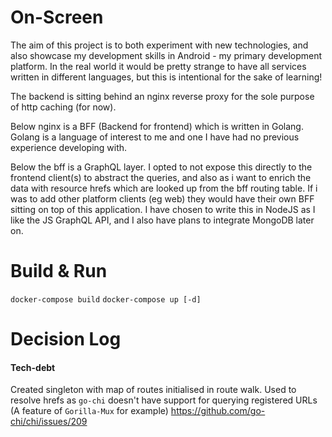 # On-Screen
The aim of this project is to both experiment with new technologies, and also showcase my development skills in Android - my primary development platform.  In the real world it would be pretty strange to have all services written in different languages, but this is intentional for the sake of learning!

The backend is sitting behind an nginx reverse proxy for the sole purpose of http caching (for now).

Below nginx is a BFF (Backend for frontend) which is written in Golang. Golang is a language of interest to me and one I have had no previous experience developing with.  

Below the bff is a GraphQL layer.  I opted to not expose this directly to the frontend client(s) to abstract the queries, and also as i want to enrich the data with resource hrefs which are looked up from the bff routing table. If i was to add other platform clients (eg web) they would have their own BFF sitting on top of this application.  I have chosen to write this in NodeJS as I like the JS GraphQL API, and I also have plans to integrate MongoDB later on.


# Build & Run
`docker-compose build`
`docker-compose up [-d]`


# Decision Log

#### Tech-debt
Created singleton with map of routes initialised in route walk. Used to resolve hrefs as `go-chi` doesn't have support for querying registered URLs (A feature of `Gorilla-Mux` for example)
https://github.com/go-chi/chi/issues/209

